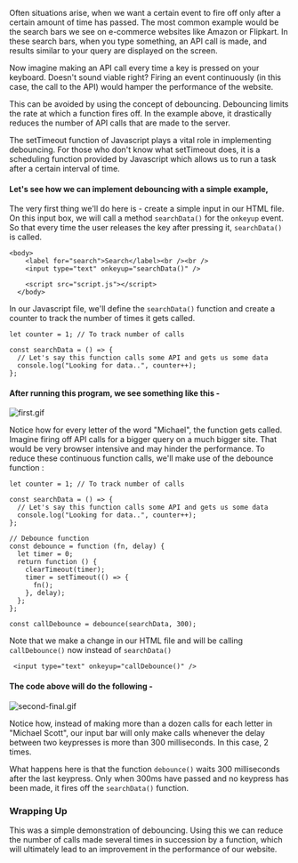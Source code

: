Often situations arise, when we want a certain event to fire off only after a certain amount of time has passed. The most common example would be the search bars we see on e-commerce websites like Amazon or Flipkart. In these search bars, when you type something, an API call is made, and results similar to your query are displayed on the screen.

Now imagine making an API call every time a key is pressed on your keyboard. Doesn't sound viable right? Firing an event continuously (in this case, the call to the API) would hamper the performance of the website.

This can be avoided by using the concept of debouncing. Debouncing limits the rate at which a function fires off. In the example above, it drastically reduces the number of API calls that are made to the server.

The setTimeout function of Javascript plays a vital role in implementing debouncing. For those who don't know what setTimeout does, it is a scheduling function provided by Javascript which allows us to run a task after a certain interval of time.

#### Let's see how we can implement debouncing with a simple example,

The very first thing we'll do here is - create a simple input in our HTML file. On this input box, we will call a method `searchData()` for the `onkeyup` event. So that every time the user releases the key after pressing it, `searchData()` is called.

```
<body>
    <label for="search">Search</label><br /><br />
    <input type="text" onkeyup="searchData()" />

    <script src="script.js"></script>
  </body>
```

In our Javascript file, we'll define the `searchData()` function and create a counter to track the number of times it gets called.

```
let counter = 1; // To track number of calls

const searchData = () => {
  // Let's say this function calls some API and gets us some data
  console.log("Looking for data..", counter++);
};

```

#### After running this program, we see something like this -

![first.gif](https://cdn.hashnode.com/res/hashnode/image/upload/v1592509132273/zPQonjL7A.gif)

Notice how for every letter of the word "Michael", the function gets called. Imagine firing off API calls for a bigger query on a much bigger site. That would be very browser intensive and may hinder the performance. To reduce these continuous function calls, we'll make use of the debounce function :

```
let counter = 1; // To track number of calls

const searchData = () => {
  // Let's say this function calls some API and gets us some data
  console.log("Looking for data..", counter++);
};

// Debounce function
const debounce = function (fn, delay) {
  let timer = 0;
  return function () {
    clearTimeout(timer);
    timer = setTimeout(() => {
      fn();
    }, delay);
  };
};

const callDebounce = debounce(searchData, 300);
```

Note that we make a change in our HTML file and will be calling `callDebounce()` now instead of `searchData()`

```
 <input type="text" onkeyup="callDebounce()" />
```

#### The code above will do the following -

![second-final.gif](https://cdn.hashnode.com/res/hashnode/image/upload/v1592511364053/fNxHJIJGF.gif)

Notice how, instead of making more than a dozen calls for each letter in "Michael Scott", our input bar will only make calls whenever the delay between two keypresses is more than 300 milliseconds. In this case, 2 times.

What happens here is that the function `debounce()` waits 300 milliseconds after the last keypress. Only when 300ms have passed and no keypress has been made, it fires off the `searchData()` function.

### Wrapping Up

This was a simple demonstration of debouncing. Using this we can reduce the number of calls made several times in succession by a function, which will ultimately lead to an improvement in the performance of our website.
